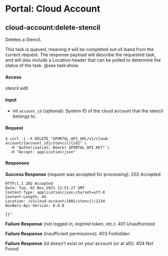 # Portal: Cloud Account

## cloud-account:delete-stencil
Deletes a Stencil.

This task is queued, meaning it will be completed out-of-band from the current request. The response payload will describe the requested task, and will also include a Location header that can be polled to determine the status of the task. @see task:show.

#### Access
stencil edit

#### Input
- int `account_id` (optional): System ID of the cloud account that the stencil belongs to.

#### Request
```
$ curl -i -X DELETE "$PORTAL_API_URL/v1/cloud-account/{account_id}/stencil/{id}" \
  -H "Authorization: Bearer $PORTAL_API_KEY" \
  -H "Accept: application/json"
```

#### Responses
**Success Response** (request was accepted for processing): 202 Accepted
```
HTTP/1.1 202 Accepted
Date: Tue, 02 Nov 2021 12:51:27 GMT
Content-Type: application/json;charset=utf-8
Content-Length: 44
Location: /v1cloud-account/1002/stencil/1234
NocWorx-Api-Version: 0.0.0

{}"
```

**Failure Response** (not logged in, expired token, etc.): 401 Unauthorized

**Failure Response** (insufficient permissions): 403 Forbidden

**Failure Response** (id doesn't exist on your account (or at all)): 404 Not Found
